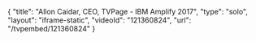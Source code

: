 {
    "title": "Allon Caidar, CEO, TVPage - IBM Amplify 2017",
    "type": "solo",
    "layout": "iframe-static",
    "videoId": "121360824",
    "url": "\/tvpembed\/121360824"
}